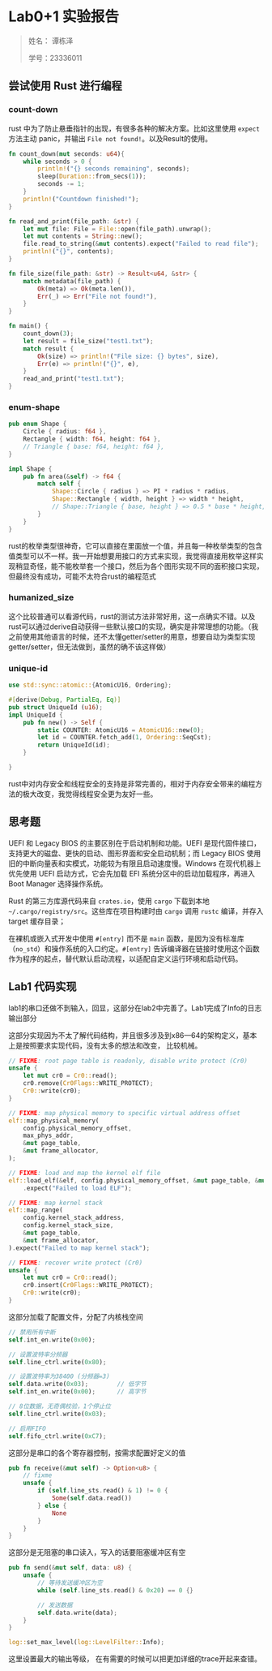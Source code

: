 # Lab0+1 实验报告

>  姓名： 谭栋泽
>
> 学号：23336011



## 尝试使用 Rust 进行编程

### count-down

rust 中为了防止悬垂指针的出现，有很多各种的解决方案。比如这里使用 `expect` 方法主动 panic，并输出 `File not found!`。以及Result的使用。

```rust
fn count_down(mut seconds: u64){
    while seconds > 0 {
        println!("{} seconds remaining", seconds);
        sleep(Duration::from_secs(1));
        seconds -= 1;
    }
    println!("Countdown finished!");
}

fn read_and_print(file_path: &str) {
    let mut file: File = File::open(file_path).unwrap();
    let mut contents = String::new();
    file.read_to_string(&mut contents).expect("Failed to read file");
    println!("{}", contents);
}

fn file_size(file_path: &str) -> Result<u64, &str> {
    match metadata(file_path) {
        Ok(meta) => Ok(meta.len()),
        Err(_) => Err("File not found!"),
    }
}

fn main() {
    count_down(3);
    let result = file_size("test1.txt");
    match result {
        Ok(size) => println!("File size: {} bytes", size),
        Err(e) => println!("{}", e),
    }
    read_and_print("test1.txt");
}

```

### enum-shape

```rust
pub enum Shape {
    Circle { radius: f64 },
    Rectangle { width: f64, height: f64 },
    // Triangle { base: f64, height: f64 },
}

impl Shape {
    pub fn area(&self) -> f64 {
        match self {
            Shape::Circle { radius } => PI * radius * radius,
            Shape::Rectangle { width, height } => width * height,
            // Shape::Triangle { base, height } => 0.5 * base * height,
        }
    }
}

```

rust的枚举类型很神奇，它可以直接在里面放一个值，并且每一种枚举类型的包含值类型可以不一样。我一开始想要用接口的方式来实现，我觉得直接用枚举这样实现稍显奇怪，能不能枚举套一个接口，然后为各个图形实现不同的面积接口实现，但最终没有成功，可能不太符合rust的编程范式

### humanized_size

这个比较普通可以看源代码，rust的测试方法非常好用，这一点确实不错。以及rust可以通过derive自动获得一些默认接口的实现，确实是非常理想的功能。（我之前使用其他语言的时候，还不太懂getter/setter的用意，想要自动为类型实现getter/setter，但无法做到，虽然的确不该这样做）



### unique-id

```rust
use std::sync::atomic::{AtomicU16, Ordering};

#[derive(Debug, PartialEq, Eq)]
pub struct UniqueId (u16);
impl UniqueId {
    pub fn new() -> Self {
        static COUNTER: AtomicU16 = AtomicU16::new(0);
        let id = COUNTER.fetch_add(1, Ordering::SeqCst); 
        return UniqueId(id);
    }

}
```

rust中对内存安全和线程安全的支持是非常完善的，相对于内存安全带来的编程方法的极大改变，我觉得线程安全更为友好一些。

## 思考题

UEFI 和 Legacy BIOS 的主要区别在于启动机制和功能。UEFI 是现代固件接口，支持更大的磁盘、更快的启动、图形界面和安全启动机制；而 Legacy BIOS 使用旧的中断向量表和实模式，功能较为有限且启动速度慢。Windows 在现代机器上优先使用 UEFI 启动方式，它会先加载 EFI 系统分区中的启动加载程序，再进入 Boot Manager 选择操作系统。

Rust 的第三方库源代码来自 `crates.io`，使用 `cargo` 下载到本地 `~/.cargo/registry/src`。这些库在项目构建时由 `cargo` 调用 `rustc` 编译，并存入 target 缓存目录；

在裸机或嵌入式开发中使用 `#[entry]` 而不是 `main` 函数，是因为没有标准库（`no_std`）和操作系统的入口约定。`#[entry]` 告诉编译器在链接时使用这个函数作为程序的起点，替代默认启动流程，以适配自定义运行环境和启动代码。



## Lab1 代码实现

lab1的串口还做不到输入，回显，这部分在lab2中完善了。Lab1完成了Info的日志输出部分

这部分实现因为不太了解代码结构，并且很多涉及到x86—64的架构定义，基本上是按照要求实现代码，没有太多的想法和改变， 比较机械。

```rust
// FIXME: root page table is readonly, disable write protect (Cr0)
unsafe {
    let mut cr0 = Cr0::read();
    cr0.remove(Cr0Flags::WRITE_PROTECT);
    Cr0::write(cr0);
}

// FIXME: map physical memory to specific virtual address offset
elf::map_physical_memory(
    config.physical_memory_offset,
    max_phys_addr,
    &mut page_table,
    &mut frame_allocator,
);

// FIXME: load and map the kernel elf file
elf::load_elf(&elf, config.physical_memory_offset, &mut page_table, &mut frame_allocator)
    .expect("Failed to load ELF");

// FIXME: map kernel stack
elf::map_range(
    config.kernel_stack_address,
    config.kernel_stack_size,
    &mut page_table,
    &mut frame_allocator,
).expect("Failed to map kernel stack");

// FIXME: recover write protect (Cr0)
unsafe {
    let mut cr0 = Cr0::read();
    cr0.insert(Cr0Flags::WRITE_PROTECT);
    Cr0::write(cr0);
}
```

这部分加载了配置文件，分配了内核栈空间



```rust
// 禁用所有中断
self.int_en.write(0x00);

// 设置波特率分频器
self.line_ctrl.write(0x80);

// 设置波特率为38400 (分频器=3)
self.data.write(0x03);        // 低字节
self.int_en.write(0x00);      // 高字节

// 8位数据，无奇偶校验，1个停止位
self.line_ctrl.write(0x03);

// 启用FIFO
self.fifo_ctrl.write(0xC7);
```

这部分是串口的各个寄存器控制，按需求配置好定义的值

```rust
pub fn receive(&mut self) -> Option<u8> {
    // fixme
    unsafe {
        if (self.line_sts.read() & 1) != 0 {
            Some(self.data.read())
        } else {
            None
        }
    }
}
```

这部分是无阻塞的串口读入，写入的话要阻塞缓冲区有空

```rust
pub fn send(&mut self, data: u8) {
    unsafe {
        // 等待发送缓冲区为空
        while (self.line_sts.read() & 0x20) == 0 {}

        // 发送数据
        self.data.write(data);
    }
}
```

```RUST
log::set_max_level(log::LevelFilter::Info);
```

这里设置最大的输出等级， 在有需要的时候可以把更加详细的trace开起来查错。

